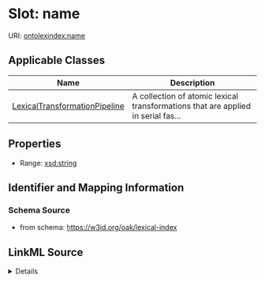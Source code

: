 # Slot: name

URI: [ontolexindex:name](https://w3id.org/oak/lexical-index/name)



<!-- no inheritance hierarchy -->




## Applicable Classes

| Name | Description |
| --- | --- |
[LexicalTransformationPipeline](LexicalTransformationPipeline.md) | A collection of atomic lexical transformations that are applied in serial fas...






## Properties

* Range: [xsd:string](http://www.w3.org/2001/XMLSchema#string)







## Identifier and Mapping Information







### Schema Source


* from schema: https://w3id.org/oak/lexical-index




## LinkML Source

<details>
```yaml
name: name
from_schema: https://w3id.org/oak/lexical-index
rank: 1000
key: true
alias: name
owner: LexicalTransformationPipeline
domain_of:
- LexicalTransformationPipeline
range: string

```
</details>
